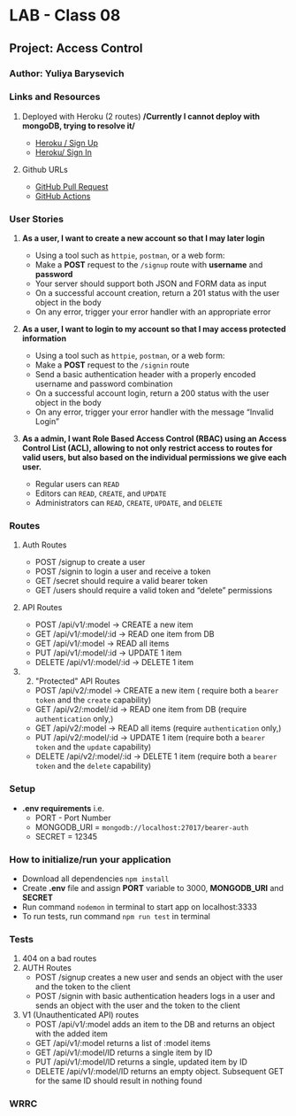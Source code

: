 # LAB - Class 08  


## Project: Access Control

### Author: Yuliya Barysevich

### Links and Resources

1. Deployed with Heroku (2 routes) **/Currently I cannot deploy with mongoDB, trying to resolve it/**

    - [Heroku / Sign Up]()
    - [Heroku/ Sign In]()



2. Github URLs

    - [GitHub Pull Request](https://github.com/YuliyaBarysevich/auth-api/pull/1)
    - [GitHub Actions](https://github.com/YuliyaBarysevich/auth-api/runs/2464028236)
  
### User Stories 

1. **As a user, I want to create a new account so that I may later login**
    - Using a tool such as `httpie`, `postman`, or a web form:
    - Make a **POST** request to the `/signup` route with **username** and **password**
    - Your server should support both JSON and FORM data as input
    - On a successful account creation, return a 201 status with the user object in the body
    - On any error, trigger your error handler with an appropriate error

2. **As a user, I want to login to my account so that I may access protected information**
    - Using a tool such as `httpie`, `postman`, or a web form:
    - Make a **POST** request to the `/signin` route
    - Send a basic authentication header with a properly encoded username and password combination
    - On a successful account login, return a 200 status with the user object in the body
    - On any error, trigger your error handler with the message “Invalid Login”

3. **As a admin, I want Role Based Access Control (RBAC) using an Access Control List (ACL), allowing to not only restrict access to routes for valid users, but also based on the individual permissions we give each user.**
    - Regular users can `READ`
    - Editors can `READ`, `CREATE`, and `UPDATE`
    - Administrators can `READ`, `CREATE`, `UPDATE`, and `DELETE`


### Routes 

1. Auth Routes
    - POST /signup to create a user
    - POST /signin to login a user and receive a token
    - GET /secret should require a valid bearer token
    - GET /users should require a valid token and “delete” permissions

2. API Routes
    - POST /api/v1/:model -> CREATE a new item
    - GET /api/v1/:model/:id -> READ one item from DB
    - GET /api/v1/:model -> READ all items
    - PUT /api/v1/:model/:id -> UPDATE 1 item
    - DELETE /api/v1/:model/:id -> DELETE 1 item

3. 2. "Protected" API Routes
    - POST /api/v2/:model -> CREATE a new item ( require both a `bearer token` and the `create` capability)
    - GET /api/v2/:model/:id -> READ one item from DB (require `authentication` only,)
    - GET /api/v2/:model -> READ all items (require `authentication` only,)
    - PUT /api/v2/:model/:id -> UPDATE 1 item (require both a `bearer token` and the `update` capability)
    - DELETE /api/v2/:model/:id -> DELETE 1 item (require both a `bearer token` and the `delete` capability)



### Setup

- **.env requirements** 
i.e.
  - PORT - Port Number
  - MONGODB_URI = `mongodb://localhost:27017/bearer-auth`
  - SECRET = 12345

### How to initialize/run your application

- Download all dependencies `npm install`
- Create **.env** file and assign **PORT** variable to 3000, **MONGODB_URI** and **SECRET**
- Run command `nodemon` in terminal to start app on localhost:3333
- To run tests, run command `npm run test` in terminal

### Tests

1. 404 on a bad routes
2. AUTH Routes
    - POST /signup creates a new user and sends an object with the user and the token to the client
    - POST /signin with basic authentication headers logs in a user and sends an object with the user and the token to the client
3. V1 (Unauthenticated API) routes
    - POST /api/v1/:model adds an item to the DB and returns an object with the added item
    - GET /api/v1/:model returns a list of :model items
    - GET /api/v1/:model/ID returns a single item by ID
    - PUT /api/v1/:model/ID returns a single, updated item by ID
    - DELETE /api/v1/:model/ID returns an empty object. Subsequent GET for the same ID should result in nothing found



### WRRC
